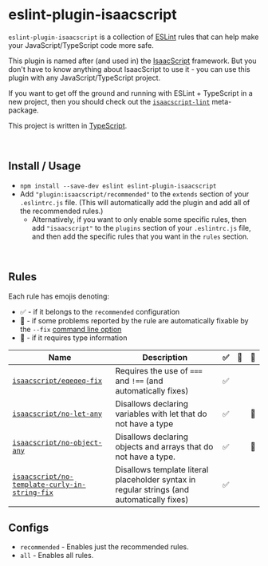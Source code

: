 # eslint-plugin-isaacscript

`eslint-plugin-isaacscript` is a collection of [ESLint](https://eslint.org/) rules that can help make your JavaScript/TypeScript code more safe.

This plugin is named after (and used in) the [IsaacScript](https://isaacscript.github.io/) framework. But you don't have to know anything about IsaacScript to use it - you can use this plugin with any JavaScript/TypeScript project.

If you want to get off the ground and running with ESLint + TypeScript in a new project, then you should check out the [`isaacscript-lint`](https://github.com/IsaacScript/isaacscript-lint) meta-package.

This project is written in [TypeScript](https://www.typescriptlang.org/).

<br>

## Install / Usage

- `npm install --save-dev eslint eslint-plugin-isaacscript`
- Add `"plugin:isaacscript/recommended"` to the `extends` section of your `.eslintrc.js` file. (This will automatically add the plugin and add all of the recommended rules.)
  - Alternatively, if you want to only enable some specific rules, then add `"isaacscript"` to the `plugins` section of your `.eslintrc.js` file, and then add the specific rules that you want in the `rules` section.

<br>

## Rules

Each rule has emojis denoting:

- :white_check_mark: - if it belongs to the `recommended` configuration
- :wrench: - if some problems reported by the rule are automatically fixable by the `--fix` [command line option](https://eslint.org/docs/user-guide/command-line-interface#fixing-problems)
- :thought_balloon: - if it requires type information

| Name                                                                                             | Description                                                                                | :white_check_mark: | :wrench: | :thought_balloon: |
| ------------------------------------------------------------------------------------------------ | ------------------------------------------------------------------------------------------ | ------------------ | -------- | ----------------- |
| [`isaacscript/eqeqeq-fix`](./docs/rules/eqeqeq-fix.md)                                           | Requires the use of `===` and `!==` (and automatically fixes)                              | :white_check_mark: |          |                   |
| [`isaacscript/no-let-any`](./docs/rules/no-let-any.md)                                           | Disallows declaring variables with let that do not have a type                             | :white_check_mark: |          | :thought_balloon: |
| [`isaacscript/no-object-any`](./docs/rules/no-object-any.md)                                     | Disallows declaring objects and arrays that do not have a type.                            | :white_check_mark: |          | :thought_balloon: |
| [`isaacscript/no-template-curly-in-string-fix`](./docs/rules/no-template-curly-in-string-fix.md) | Disallows template literal placeholder syntax in regular strings (and automatically fixes) | :white_check_mark: |          |                   |

## Configs

- `recommended` - Enables just the recommended rules.
- `all` - Enables all rules.
